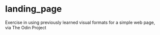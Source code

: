 # landing_page
 Exercise in using previously learned visual formats for a simple web page, via The Odin Project
